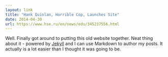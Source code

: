```yaml
---
layout: link
title: "Hank Quinlan, Horrible Cop, Launches Site"
date: 2014-04-30
url: https://www.hse.ru/en/news/edu/345237556.html
---
```


Well. Finally got around to putting this old website together. Neat thing about it - powered by [Jekyll](http://jekyllrb.com) and I can use Markdown to author my posts. It actually is a lot easier than I thought it was going to be.